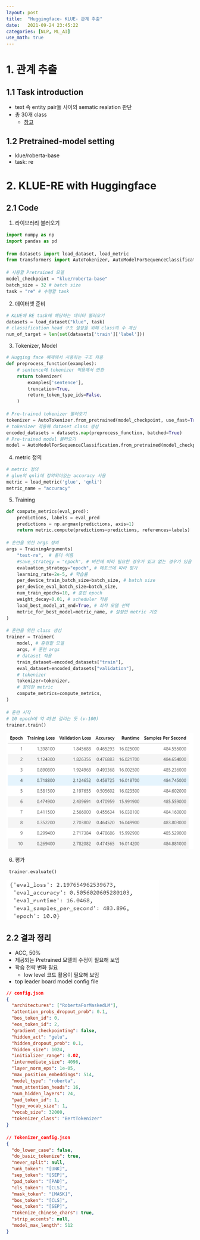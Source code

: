 ```yaml
---
layout: post
title:  "Huggingface- KLUE- 관계 추출"
date:   2021-09-24 23:45:22
categories: [NLP, ML_AI]
use_math: true
---
```


# 1. 관계 추출
## 1.1 Task introduction
* text 속 entity pair들 사이의 sematic realation 판단
* 총 30개 class
    * [참고](https://klue-benchmark.com/tasks/70/data/description)

## 1.2 Pretrained-model setting
* klue/roberta-base
* task: re

# 2. KLUE-RE with Huggingface
## 2.1 Code
1. 라이브러리 불러오기

```python
import numpy as np
import pandas as pd

from datasets import load_dataset, load_metric
from transformers import AutoTokenizer, AutoModelForSequenceClassification, TrainingArguments, Trainer

# 사용할 Pretrained 모델
model_checkpoint = "klue/roberta-base"
batch_size = 32 # batch size
task = "re" # 수행할 task
```

2. 데이터셋 준비

```python
# KLUE에 RE task에 해당하는 데이터 불러오기
datasets = load_dataset("klue", task)
# classification head 구조 설정을 위해 class의 수 계산
num_of_target = len(set(datasets['train']['label']))
```

3. Tokenizer, Model

```python
# Hugging face 예제에서 사용하는 구조 차용
def preprocess_function(examples):
    # sentence에 tokenizer 적용해서 반환
    return tokenizer(
        examples['sentence'],
        truncation=True,
        return_token_type_ids=False,
    )

# Pre-trained tokenizer 불러오기
tokenizer = AutoTokenizer.from_pretrained(model_checkpoint, use_fast=True)
# tokenizer 적용해 dataset class 생성
encoded_datasets = datasets.map(preprocess_function, batched=True)
# Pre-trained model 불러오기
model = AutoModelForSequenceClassification.from_pretrained(model_checkpoint, num_labels=num_of_target)
```

4. metric 정의

```python
# metric 정의
# glue의 qnli에 정의되어있는 accuracy 사용
metric = load_metric('glue', 'qnli')
metric_name = "accuracy"
```

5. Training

```python
def compute_metrics(eval_pred):
    predictions, labels = eval_pred
    predictions = np.argmax(predictions, axis=1)
    return metric.compute(predictions=predictions, references=labels)

# 훈련을 위한 args 정의
args = TrainingArguments(
    "test-re",  # 폴더 이름
    #save_strategy = "epoch", # 버전에 따라 필요한 경우가 있고 없는 경우가 있음
    evaluation_strategy="epoch", # 에포크에 따라 평가
    learning_rate=2e-5, # 학습률
    per_device_train_batch_size=batch_size, # batch size
    per_device_eval_batch_size=batch_size,
    num_train_epochs=10, # 훈련 epoch
    weight_decay=0.01, # scheduler 적용
    load_best_model_at_end=True, # 최적 모델 선택
    metric_for_best_model=metric_name, # 설정한 metric 기준
)

# 훈련을 위한 class 생성
trainer = Trainer(
    model, # 훈련할 모델
    args, # 훈련 args
    # dataset 적용
    train_dataset=encoded_datasets["train"],
    eval_dataset=encoded_datasets["validation"],
    # tokenizer 
    tokenizer=tokenizer,
    # 정의한 metric
    compute_metrics=compute_metrics,
)

# 훈련 시작
# 10 epoch에 약 45분 걸리는 듯 (v-100)
trainer.train()
```

![](/assets/image/ML_AI/kre_1.PNG)

6. 평가

```python
 trainer.evaluate()
```

![](/assets/image/ML_AI/kre_2.PNG)

## 2.2 결과 정리
* ACC, 50%
* 제공되는 Pretrained 모델의 수정이 필요해 보임
* 학습 전략 변화 필요
    * low level 코드 활용이 필요해 보임
* top leader board model config file

```json
// config.json
{
  "architectures": ["RobertaForMaskedLM"],
  "attention_probs_dropout_prob": 0.1,
  "bos_token_id": 0,
  "eos_token_id": 2,
  "gradient_checkpointing": false,
  "hidden_act": "gelu",
  "hidden_dropout_prob": 0.1,
  "hidden_size": 1024,
  "initializer_range": 0.02,
  "intermediate_size": 4096,
  "layer_norm_eps": 1e-05,
  "max_position_embeddings": 514,
  "model_type": "roberta",
  "num_attention_heads": 16,
  "num_hidden_layers": 24,
  "pad_token_id": 1,
  "type_vocab_size": 1,
  "vocab_size": 32000,
  "tokenizer_class": "BertTokenizer"
}

// Tokenizer_config.json
{
  "do_lower_case": false,
  "do_basic_tokenize": true,
  "never_split": null,
  "unk_token": "[UNK]",
  "sep_token": "[SEP]",
  "pad_token": "[PAD]",
  "cls_token": "[CLS]",
  "mask_token": "[MASK]",
  "bos_token": "[CLS]",
  "eos_token": "[SEP]",
  "tokenize_chinese_chars": true,
  "strip_accents": null,
  "model_max_length": 512
}
```